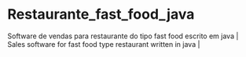 # Restaurante_fast_food_java
Software de vendas para restaurante do tipo fast food escrito em java |  Sales software for fast food type restaurant written in java |
